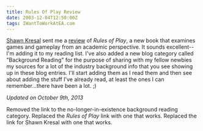 ```yaml
---
title: Rules Of Play Review
date: 2003-12-04T12:50:00Z
tags: IWantToWorkAtEA.com
---
```

[Shawn Kresal][1] sent me a [review][2] of *Rules of Play*, a new book that examines games and gameplay from an academic perspective. It sounds excellent--I'm adding it to my reading list. I've also added a new blog category called "Background Reading" for the purpose of sharing with my fellow newbies my sources for a lot of the industry background info that you see showing up in these blog entries. I'll start adding them as I read them and then see about adding the stuff I've already read, at least the ones I can remember...there have been a lot. ;)

*Updated on October 9th, 2013*

Removed the link to the no-longer-in-existence background reading category. Replaced the *Rules of Play* link with one that works. Replaced the link for Shawn Kresal with one that works.

 [1]: http://www.imdb.com/name/nm1975530/
 [2]: http://www.amazon.com/Rules-Play-Game-Design-Fundamentals/dp/0262240459/ref=sr_1_1?ie=UTF8&qid=1381349921&sr=8-1&keywords=rules+of+play

